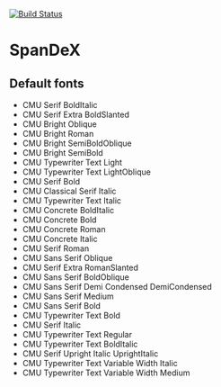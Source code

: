 [![Build Status](https://travis-ci.org/tforgione/spandex.svg?branch=master)](https://travis-ci.org/tforgione/spandex)

# SpanDeX

## Default fonts
  - CMU Serif BoldItalic
  - CMU Serif Extra BoldSlanted
  - CMU Bright Oblique
  - CMU Bright Roman
  - CMU Bright SemiBoldOblique
  - CMU Bright SemiBold
  - CMU Typewriter Text Light
  - CMU Typewriter Text LightOblique
  - CMU Serif Bold
  - CMU Classical Serif Italic
  - CMU Typewriter Text Italic
  - CMU Concrete BoldItalic
  - CMU Concrete Bold
  - CMU Concrete Roman
  - CMU Concrete Italic
  - CMU Serif Roman
  - CMU Sans Serif Oblique
  - CMU Serif Extra RomanSlanted
  - CMU Sans Serif BoldOblique
  - CMU Sans Serif Demi Condensed DemiCondensed
  - CMU Sans Serif Medium
  - CMU Sans Serif Bold
  - CMU Typewriter Text Bold
  - CMU Serif Italic
  - CMU Typewriter Text Regular
  - CMU Typewriter Text BoldItalic
  - CMU Serif Upright Italic UprightItalic
  - CMU Typewriter Text Variable Width Italic
  - CMU Typewriter Text Variable Width Medium
